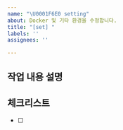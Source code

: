 ```yaml
---
name: "\U0001F6E0️ setting"
about: Docker 및 기타 환경을 수정합니다.
title: "[set] "
labels: ''
assignees: ''

---
```


## 작업 내용 설명

<!-- 해당 브랜치에서 작업할 내용을 간단하게 작성해주세요 -->

## 체크리스트

<!-- "중요한 순서" 대로 작업 리스트를 작성해주세요 -->

- [ ]
